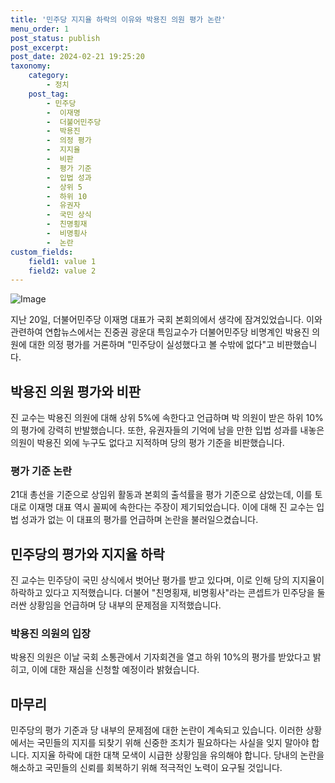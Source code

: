 ```yaml
---
title: '민주당 지지율 하락의 이유와 박용진 의원 평가 논란'
menu_order: 1
post_status: publish
post_excerpt: 
post_date: 2024-02-21 19:25:20
taxonomy:
    category:
        - 정치
    post_tag:
        - 민주당
        -  이재명
        -  더불어민주당
        -  박용진
        -  의정 평가
        -  지지율
        -  비판
        -  평가 기준
        -  입법 성과
        -  상위 5
        -  하위 10
        -  유권자
        -  국민 상식
        -  친명횡재
        -  비명횡사
        -  논란
custom_fields:
    field1: value 1
    field2: value 2
---
```


![Image](https://imgnews.pstatic.net/image/025/2024/02/21/0003342643_001_20240221095701111.jpg?type=w647)

지난 20일, 더불어민주당 이재명 대표가 국회 본회의에서 생각에 잠겨있었습니다. 이와 관련하여 연합뉴스에서는 진중권 광운대 특임교수가 더불어민주당 비명계인 박용진 의원에 대한 의정 평가를 거론하며 "민주당이 실성했다고 볼 수밖에 없다"고 비판했습니다. 
## 박용진 의원 평가와 비판
진 교수는 박용진 의원에 대해 상위 5%에 속한다고 언급하며 박 의원이 받은 하위 10%의 평가에 강력히 반발했습니다. 또한, 유권자들의 기억에 남을 만한 입법 성과를 내놓은 의원이 박용진 외에 누구도 없다고 지적하며 당의 평가 기준을 비판했습니다.
### 평가 기준 논란
21대 총선을 기준으로 상임위 활동과 본회의 출석률을 평가 기준으로 삼았는데, 이를 토대로 이재명 대표 역시 꼴찌에 속한다는 주장이 제기되었습니다. 이에 대해 진 교수는 입법 성과가 없는 이 대표의 평가를 언급하며 논란을 불러일으켰습니다.
## 민주당의 평가와 지지율 하락
진 교수는 민주당이 국민 상식에서 벗어난 평가를 받고 있다며, 이로 인해 당의 지지율이 하락하고 있다고 지적했습니다. 더불어 "친명횡재, 비명횡사"라는 콘셉트가 민주당을 둘러싼 상황임을 언급하며 당 내부의 문제점을 지적했습니다.
### 박용진 의원의 입장
박용진 의원은 이날 국회 소통관에서 기자회견을 열고 하위 10%의 평가를 받았다고 밝히고, 이에 대한 재심을 신청할 예정이라 밝혔습니다.
## 마무리
민주당의 평가 기준과 당 내부의 문제점에 대한 논란이 계속되고 있습니다. 이러한 상황에서는 국민들의 지지를 되찾기 위해 신중한 조치가 필요하다는 사실을 잊지 말아야 합니다. 지지율 하락에 대한 대책 모색이 시급한 상황임을 유의해야 합니다. 당내의 논란을 해소하고 국민들의 신뢰를 회복하기 위해 적극적인 노력이 요구될 것입니다.
